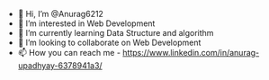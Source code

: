 - 👋 Hi, I’m @Anurag6212
- 👀 I’m interested in Web Development
- 🌱 I’m currently learning Data Structure and algorithm
- 💞️ I’m looking to collaborate on Web Development 
- 📫 How you can reach me - https://www.linkedin.com/in/anurag-upadhyay-6378941a3/

<!---
Anurag6212/Anurag6212 is a ✨ special ✨ repository because its `README.md` (this file) appears on your GitHub profile.
You can click the Preview link to take a look at your changes.
--->

